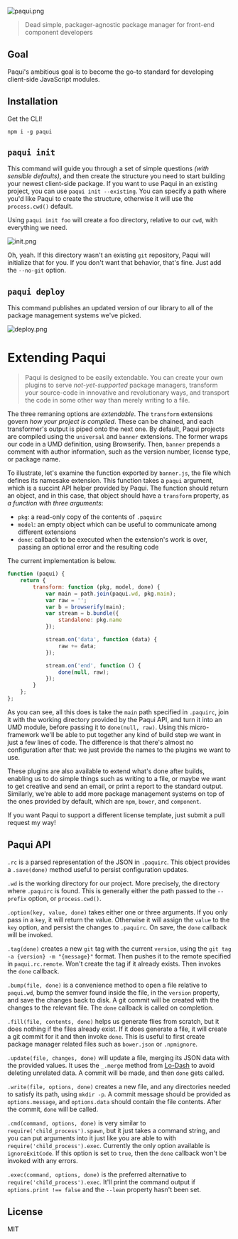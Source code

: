 ![paqui.png][1]

> Dead simple, packager-agnostic package manager for front-end component developers

## Goal

Paqui's ambitious goal is to become the go-to standard for developing client-side JavaScript modules.

## Installation

Get the CLI!

```shell
npm i -g paqui
```

## `paqui init`

This command will guide you through a set of simple questions _(with sensible defaults)_, and then create the structure you need to start building your newest client-side package. If you want to use Paqui in an existing project, you can use `paqui init --existing`. You can specify a path where you'd like Paqui to create the structure, otherwise it will use the `process.cwd()` default.

Using `paqui init foo` will create a foo directory, relative to our `cwd`, with everything we need.

![init.png][2]

Oh, yeah. If this directory wasn't an existing `git` repository, Paqui will initialize that for you. If you don't want that behavior, that's fine. Just add the `--no-git` option.

## `paqui deploy`

This command publishes an updated version of our library to all of the package management systems we've picked.

![deploy.png][3]

# Extending Paqui

> Paqui is designed to be easily extendable. You can create your own plugins to serve _not-yet-supported_ package managers, transform your source-code in innovative and revolutionary ways, and transport the code in some other way than merely writing to a file.

The three remaning options are _extendable_. The `transform` extensions govern _how your project is compiled_. These can be chained, and each transformer's output is piped onto the next one. By default, Paqui projects are compiled using the `universal` and `banner` extensions. The former wraps our code in a UMD definition, using Browserify. Then, `banner` prepends a comment with author information, such as the version number, license type, or package name.

To illustrate, let's examine the function exported by `banner.js`, the file which defines its namesake extension. This function takes a `paqui` argument, which is a succint API helper provided by Paqui. The function should return an object, and in this case, that object should have a `transform` property, as _a function with three arguments_:

- `pkg`: a read-only copy of the contents of `.paquirc`
- `model`: an empty object which can be useful to communicate among different extensions
- `done`: callback to be executed when the extension's work is over, passing an optional error and the resulting code

The current implementation is below.

```js
function (paqui) {
    return {
        transform: function (pkg, model, done) {
            var main = path.join(paqui.wd, pkg.main);
            var raw = '';
            var b = browserify(main);
            var stream = b.bundle({
                standalone: pkg.name
            });

            stream.on('data', function (data) {
                raw += data;
            });

            stream.on('end', function () {
                done(null, raw);
            });
        }
    };
};
```

As you can see, all this does is take the `main` path specified in `.paquirc`, join it with the working directory provided by the Paqui API, and turn it into an UMD module, before passing it to `done(null, raw)`. Using this micro-framework we'll be able to put together any kind of build step we want in just a few lines of code. The difference is that there's almost no configuration after that: we just provide the names to the plugins we want to use.

These plugins are also available to extend what's done after builds, enabling us to do simple things such as writing to a file, or maybe we want to get creative and send an email, or print a report to the standard output. Similarly, we're able to add more package management systems on top of the ones provided by default, which are `npm`, `bower`, and `component`.

If you want Paqui to support a different license template, just submit a pull request my way!

## Paqui API

`.rc` is a parsed representation of the JSON in `.paquirc`. This object provides a `.save(done)` method useful to persist configuration updates.

`.wd` is the working directory for our project. More precisely, the directory where `.paquirc` is found. This is generally either the path passed to the `--prefix` option, or `process.cwd()`.

`.option(key, value, done)` takes either one or three arguments. If you only pass in a `key`, it will return the value. Otherwise it will assign the `value` to the `key` option, and persist the changes to `.paquirc`. On save, the `done` callback will be invoked.

`.tag(done)` creates a new `git` tag with the current `version`, using the `git tag -a {version} -m "{message}"` format. Then pushes it to the remote specified in `paqui.rc.remote`. Won't create the tag if it already exists. Then invokes the `done` callback.

`.bump(file, done)` is a convenience method to open a file relative to `paqui.wd`, bump the semver found inside the file, in the `version` property, and save the changes back to disk. A git commit will be created with the changes to the relevant file. The `done` callback is called on completion.

`.fill(file, contents, done)` helps us generate flies from scratch, but it does nothing if the files already exist. If it does generate a file, it will create a git commit for it and then invoke `done`. This is useful to first create package manager related files such as `bower.json` or `.npmignore`. 

`.update(file, changes, done)` will update a file, merging its JSON data with the provided values. It uses the `_.merge` method from [Lo-Dash](http://lodash.com/) to avoid deleting unrelated data. A commit will be made, and then `done` gets called.

`.write(file, options, done)` creates a new file, and any directories needed to satisfy its path, using `mkdir -p`. A commit message should be provided as `options.message`, and `options.data` should contain the file contents. After the commit, `done` will be called.

`.cmd(command, options, done)` is very similar to `require('child_process').spawn`, but it just takes a command string, and you can put arguments into it just like you are able to with `require('child_process').exec`. Currently the only option available is `ignoreExitCode`. If this option is set to `true`, then the `done` callback won't be invoked with any errors.

`.exec(command, options, done)` is the preferred alternative to `require('child_process').exec`. It'll print the command output if `options.print !== false` and the `--lean` property hasn't been set.

## License

MIT

  [1]: http://i.imgur.com/AksDJZW.png
  [2]: http://i.imgur.com/Ce5FbvS.png
  [3]: http://i.imgur.com/hE2DgUr.png
